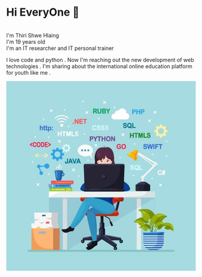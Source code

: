### <h1>Hi EveryOne 👋
<br/>I'm Thiri Shwe Hlaing<br/>I'm 19 years old<br/>I'm an IT researcher and IT personal trainer
</h1>
<p>I love code and python .
Now I'm reaching out the new development of web technologies . 
I'm sharing about the international online education platform for youth like me  .</p>

<img src="Programación y codificación_ programador sentado en el escritorio y la ilustración de trabajo _ Vector Premium.jpg">

